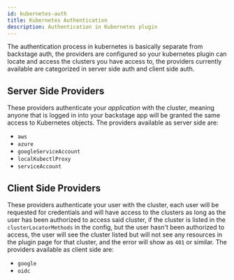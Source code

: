 ```yaml
---
id: kubernetes-auth
title: Kubernetes Authentication
description: Authentication in Kubernetes plugin
---
```


The authentication process in kubernetes is basically separate from backstage auth, the
providers are configured so your kubernetes plugin can locate and access the clusters you
have access to, the providers currently available are categorized in server side auth and
client side auth.

## Server Side Providers

These providers authenticate your _application_ with the cluster, meaning anyone that is
logged in into your backstage app will be granted the same access to Kubernetes objects.
The providers available as server side are:

- `aws`
- `azure`
- `googleServiceAccount`
- `localKubectlProxy`
- `serviceAccount`

## Client Side Providers

These providers authenticate your user with the cluster, each user will be requested for
credentials and will have access to the clusters as long as the user has been authorized
to access said cluster, if the cluster is listed in the `clusterLocatorMethods` in the
config, but the user hasn't been authorized to access, the user will see the cluster
listed but will not see any resources in the plugin page for that cluster, and the error
will show as `401` or similar.
The providers available as client side are:

- `google`
- `oidc`

